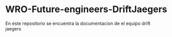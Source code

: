 # WRO-Future-engineers-DriftJaegers
En este repositorio se encuentra la documentacion de el equipo drift jaegers 
